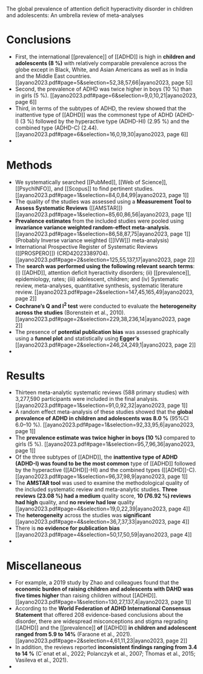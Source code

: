 
The global prevalence of attention deficit hyperactivity disorder in children and adolescents: An umbrella review of meta-analyses

# Conclusions
- First, the international [[prevalence]] of [[ADHD]] is high in <strong>children and adolescents (8 %)</strong> with relatively comparable prevalence across the globe except in Black, White, and Asian Americans as well as in India and the Middle East countries. [[ayano2023.pdf#page=5&selection=52,38,57,66|ayano2023, page 5]]
- Second, the prevalence of ADHD was twice higher in boys (10 %) than in girls (5 %). [[ayano2023.pdf#page=6&selection=9,0,10,21|ayano2023, page 6]]
- Third, in terms of the subtypes of ADHD, the review showed that the inattentive type of [[ADHD]] was the commonest type of ADHD (ADHD-I) (3 %) followed by the hyperactive type (ADHD-HI) (2.95 %) and the combined type (ADHD-C) (2.44). [[ayano2023.pdf#page=6&selection=16,0,19,30|ayano2023, page 6]]
- 

# Methods
- We systematically searched [[PubMed]], [[Web of Science]], [[PsychINFO]], and [[Scopus]] to find pertinent studies. [[ayano2023.pdf#page=1&selection=84,0,84,99|ayano2023, page 1]]
- The quality of the studies was assessed using a <strong>Measurement Tool to Assess Systematic Reviews</strong> ([[AMSTAR]]) [[ayano2023.pdf#page=1&selection=85,60,86,56|ayano2023, page 1]]
- <strong>Prevalence estimates</strong> from the included studies were pooled using <strong>invariance variance weighted random-effect meta-analysis</strong>. [[ayano2023.pdf#page=1&selection=86,58,87,75|ayano2023, page 1]] (Probably Inverse variance weighted ([[IVW]]) meta-analysis)
- International Prospective Register of Systematic Reviews ([[PROSPERO]]) (CRD42023389704). [[ayano2023.pdf#page=2&selection=125,55,137,17|ayano2023, page 2]]
- The <strong>search was performed using the following relevant search terms</strong>: (i) [[ADHD]], attention deficit hyeractivity disorders; (ii) [[prevalence]], epidemiology, rates; (iii) adolescent, children; and (iv) Systematic review, meta-analyses, quantitative synthesis, systematic literature review. [[ayano2023.pdf#page=2&selection=147,45,165,49|ayano2023, page 2]]
- <strong>Cochrane’s Q and I<sup>2</sup> test</strong> were conducted to evaluate the <strong>heterogeneity across the studies</strong> (Borenstein et al., 2010). [[ayano2023.pdf#page=2&selection=229,38,236,14|ayano2023, page 2]]
- The presence of <strong>potential publication bias</strong> was assessed graphically using a <strong>funnel plot</strong> and statistically using <strong>Egger’s</strong> [[ayano2023.pdf#page=2&selection=246,24,249,1|ayano2023, page 2]]
- 

# Results
- Thirteen meta-analytic systematic reviews (588 primary studies) with 3,277,590 participants were included in the final analysis. [[ayano2023.pdf#page=1&selection=91,0,92,32|ayano2023, page 1]]
- A random effect meta-analysis of these studies showed that the <strong>global prevalence of ADHD in children and adolescents was 8.0 %</strong> (95%CI 6.0–10 %). [[ayano2023.pdf#page=1&selection=92,33,95,6|ayano2023, page 1]]
- The <strong>prevalence estimate was twice higher in boys (10 %)</strong> compared to girls (5 %). [[ayano2023.pdf#page=1&selection=95,7,96,36|ayano2023, page 1]]
- Of the three subtypes of [[ADHD]], the <strong>inattentive type of ADHD (ADHD-I) was found to be the most common</strong> type of [[ADHD]] followed by the hyperactive ([[ADHD]]-HI) and the combined types ([[ADHD]]-C). [[ayano2023.pdf#page=1&selection=96,37,98,9|ayano2023, page 1]]
- The <strong>AMSTAR tool</strong> was used to examine the methodological quality of the included systematic review and meta-analytic studies. <strong>Three reviews (23.08 %) had a medium</strong> quality score, <strong>10 (76.92 %) reviews had high</strong> quality, and <strong>no review had low</strong> quality [[ayano2023.pdf#page=4&selection=19,0,22,39|ayano2023, page 4]]
- The <strong>heterogeneity</strong> across the studies was <strong>significant</strong> [[ayano2023.pdf#page=4&selection=36,7,37,33|ayano2023, page 4]]
- There is <strong>no evidence for publication bias</strong> [[ayano2023.pdf#page=4&selection=50,17,50,59|ayano2023, page 4]]
- 

# Miscellaneous
- For example, a 2019 study by Zhao and colleagues found that the <strong>economic burden of raising children and adolescents with DAHD was five times higher</strong> than raising children without [[ADHD]]. [[ayano2023.pdf#page=1&selection=130,27,137,4|ayano2023, page 1]]
- According to the <strong>World Federation of ADHD International Consensus Statement</strong> that offered 208 evidence-based conclusions about the disorder, there are widespread misconceptions and stigma regrading [[ADHD]] and the [[prevalence]] <strong>of</strong> [[ADHD]] <strong>in children and adolescent ranged from 5.9 to 14%</strong> (Faraone et al., 2021). [[ayano2023.pdf#page=2&selection=4,61,11,23|ayano2023, page 2]]
- In addition, the reviews reported <strong>inconsistent findings ranging from 3.4 to 14 %</strong> (C´enat et al., 2022; Polanczyk et al., 2007; Thomas et al., 2015; Vasileva et al., 2021).
- 